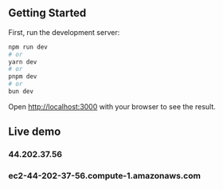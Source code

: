 ## Getting Started

First, run the development server:

```bash
npm run dev
# or
yarn dev
# or
pnpm dev
# or
bun dev
```

Open [http://localhost:3000](http://localhost:3000) with your browser to see the result.

## Live demo

### 44.202.37.56
### ec2-44-202-37-56.compute-1.amazonaws.com
